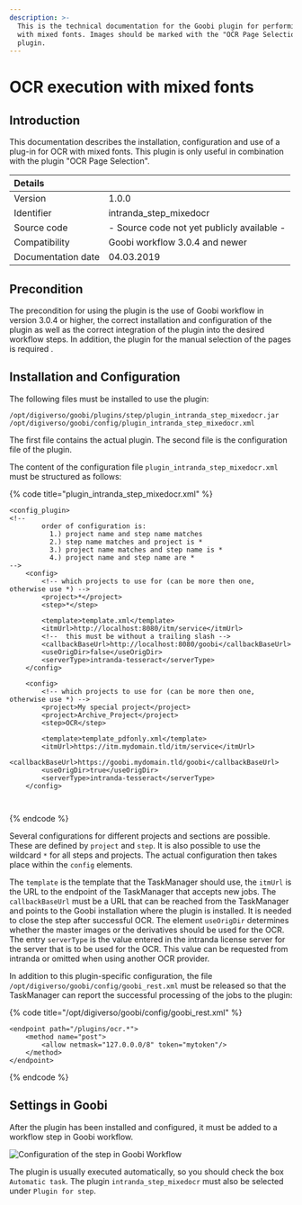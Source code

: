 ```yaml
---
description: >-
  This is the technical documentation for the Goobi plugin for performing OCR
  with mixed fonts. Images should be marked with the "OCR Page Selection"
  plugin.
---
```


# OCR execution with mixed fonts

## Introduction

This documentation describes the installation, configuration and use of a plug-in for OCR with mixed fonts. This plugin is only useful in combination with the plugin "OCR Page Selection".

| Details |  |
| :--- | :--- |
| Version | 1.0.0 |
| Identifier | intranda\_step\_mixedocr |
| Source code | - Source code not yet publicly available - |
| Compatibility | Goobi workflow 3.0.4 and newer |
| Documentation date | 04.03.2019 |

## Precondition

The precondition for using the plugin is the use of Goobi workflow in version 3.0.4 or higher, the correct installation and configuration of the plugin as well as the correct integration of the plugin into the desired workflow steps. In addition, the plugin for the manual selection of the pages is required .

## Installation and Configuration

The following files must be installed to use the plugin:

```text
/opt/digiverso/goobi/plugins/step/plugin_intranda_step_mixedocr.jar
/opt/digiverso/goobi/config/plugin_intranda_step_mixedocr.xml
```

The first file contains the actual plugin. The second file is the configuration file of the plugin.

The content of the configuration file `plugin_intranda_step_mixedocr.xml` must be structured as follows:

{% code title="plugin\_intranda\_step\_mixedocr.xml" %}
```markup
<config_plugin>
<!--
        order of configuration is:
          1.) project name and step name matches
          2.) step name matches and project is *
          3.) project name matches and step name is *
          4.) project name and step name are *
-->
    <config>
		<!-- which projects to use for (can be more then one, otherwise use *) -->
        <project>*</project>
        <step>*</step>
        
        <template>template.xml</template>
		<itmUrl>http://localhost:8080/itm/service</itmUrl>
		<!--  this must be without a trailing slash -->
		<callbackBaseUrl>http://localhost:8080/goobi</callbackBaseUrl>
		<useOrigDir>false</useOrigDir>
		<serverType>intranda-tesseract</serverType>
    </config>

    <config>
		<!-- which projects to use for (can be more then one, otherwise use *) -->
        <project>My special project</project>
        <project>Archive_Project</project>
        <step>OCR</step>
		
		<template>template_pdfonly.xml</template>
		<itmUrl>https://itm.mydomain.tld/itm/service</itmUrl>
		<callbackBaseUrl>https://goobi.mydomain.tld/goobi</callbackBaseUrl>
		<useOrigDir>true</useOrigDir>
		<serverType>intranda-tesseract</serverType>
    </config>
    
    
```
{% endcode %}

Several configurations for different projects and sections are possible. These are defined by `project` and `step`. It is also possible to use the wildcard `*` for all steps and projects. The actual configuration then takes place within the `config` elements.

The `template` is the template that the TaskManager should use, the `itmUrl` is the URL to the endpoint of the TaskManager that accepts new jobs. The `callbackBaseUrl` must be a URL that can be reached from the TaskManager and points to the Goobi installation where the plugin is installed. It is needed to close the step after successful OCR. The element `useOrigDir` determines whether the master images or the derivatives should be used for the OCR. The entry `serverType` is the value entered in the intranda license server for the server that is to be used for the OCR. This value can be requested from intranda or omitted when using another OCR provider.

In addition to this plugin-specific configuration, the file `/opt/digiverso/goobi/config/goobi_rest.xml` must be released so that the TaskManager can report the successful processing of the jobs to the plugin:

{% code title="/opt/digiverso/goobi/config/goobi\_rest.xml" %}
```markup
<endpoint path="/plugins/ocr.*">
    <method name="post">
        <allow netmask="127.0.0.0/8" token="mytoken"/>
    </method>
</endpoint>
```
{% endcode %}

## Settings in Goobi

After the plugin has been installed and configured, it must be added to a workflow step in Goobi workflow.

![Configuration of the step in Goobi Workflow](https://blobscdn.gitbook.com/v0/b/gitbook-28427.appspot.com/o/assets%2F-LZ4vYcdbp6Dw7s7NKy0%2F-L_6uw3ws9N-nqiCHz5A%2F-L_7-Ck0AlXZ4Ufa97aQ%2Fconfig_gui.png?alt=media&token=38a0e134-9da8-4b9d-bb68-6df1c8145efc)

The plugin is usually executed automatically, so you should check the box `Automatic task`. The plugin `intranda_step_mixedocr` must also be selected under `Plugin for step`.

